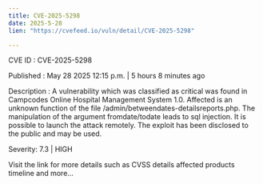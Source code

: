 ```yaml
---
title: CVE-2025-5298
date: 2025-5-28
lien: "https://cvefeed.io/vuln/detail/CVE-2025-5298"

---
```


CVE ID : CVE-2025-5298

Published :  May 28
2025
12:15 p.m. | 5 hours
8 minutes ago

Description : A vulnerability
which was classified as critical
was found in Campcodes Online Hospital Management System 1.0. Affected is an unknown function of the file /admin/betweendates-detailsreports.php. The manipulation of the argument fromdate/todate leads to sql injection. It is possible to launch the attack remotely. The exploit has been disclosed to the public and may be used.

Severity: 7.3 | HIGH

Visit the link for more details
such as CVSS details
affected products
timeline
and more...
